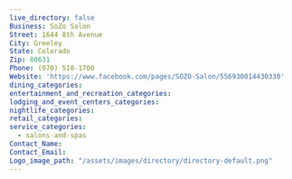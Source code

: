 ```yaml
---
live_directory: false
Business: SoZo Salon
Street: 1644 8th Avenue
City: Greeley
State: Colorado
Zip: 80631
Phone: (970) 518-1700
Website: 'https://www.facebook.com/pages/SOZO-Salon/556930014430330'
dining_categories:
entertainment_and_recreation_categories:
lodging_and_event_centers_categories:
nightlife_categories:
retail_categories:
service_categories:
  - salons-and-spas
Contact_Name:
Contact_Email:
Logo_image_path: "/assets/images/directory/directory-default.png"
---
```



